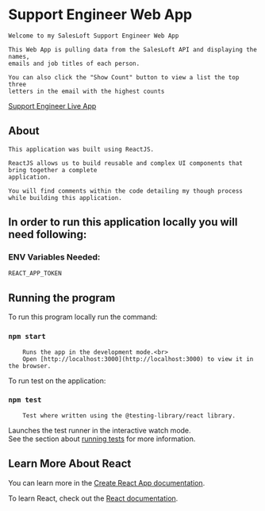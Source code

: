 

# Support Engineer Web App
    
    Welcome to my SalesLoft Support Engineer Web App
    
    This Web App is pulling data from the SalesLoft API and displaying the names, 
    emails and job titles of each person. 
    
    You can also click the "Show Count" button to view a list the top three 
    letters in the email with the highest counts
 
   
   <a href="https://agitated-roentgen-fb5729.netlify.com/" target="_blank">Support Engineer Live App</a>


## About
    
    This application was built using ReactJS. 
    
    ReactJS allows us to build reusable and complex UI components that bring together a complete
    application. 
    
    You will find comments within the code detailing my though process while building this application. 
    
## In order to run this application locally you will need following:
### ENV Variables Needed:
    REACT_APP_TOKEN

## Running the program
 
 To run this program locally run the command:
   ### `npm start`
   
        Runs the app in the development mode.<br>
        Open [http://localhost:3000](http://localhost:3000) to view it in the browser.
        
 To run test on the application:
   ### `npm test`
   
        Test where written using the @testing-library/react library.

Launches the test runner in the interactive watch mode.<br>
See the section about [running tests](https://facebook.github.io/create-react-app/docs/running-tests) for more information.

## Learn More About React

You can learn more in the [Create React App documentation](https://facebook.github.io/create-react-app/docs/getting-started).

To learn React, check out the [React documentation](https://reactjs.org/).
